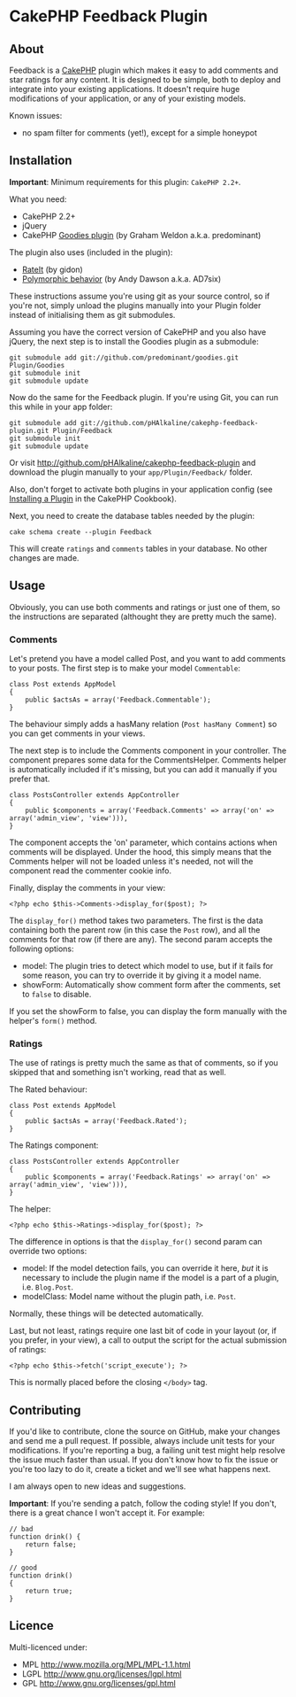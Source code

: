 # CakePHP Feedback Plugin #

## About ##

Feedback is a [CakePHP][] plugin which makes it easy to add comments and star ratings
for any content. It is designed to be simple, both to deploy and integrate into your
existing applications. It doesn't require huge modifications of your application, or
any of your existing models.

Known issues:

- no spam filter for comments (yet!), except for a simple honeypot

## Installation ##

**Important**: Minimum requirements for this plugin: `CakePHP 2.2+`.

What you need:

- CakePHP 2.2+
- jQuery
- CakePHP [Goodies plugin][] (by Graham Weldon a.k.a. predominant)

The plugin also uses (included in the plugin):

- [RateIt][] (by gidon)
- [Polymorphic behavior][] (by Andy Dawson a.k.a. AD7six)

These instructions assume you're using git as your source control, so if you're not,
simply unload the plugins manually into your Plugin folder instead of initialising
them as git submodules.

Assuming you have the correct version of CakePHP and you also have jQuery, the next
step is to install the Goodies plugin as a submodule:

	git submodule add git://github.com/predominant/goodies.git Plugin/Goodies
	git submodule init
	git submodule update

Now do the same for the Feedback plugin. If you're using Git, you can run this
while in your app folder:

	git submodule add git://github.com/pHAlkaline/cakephp-feedback-plugin.git Plugin/Feedback
	git submodule init
	git submodule update

Or visit <http://github.com/pHAlkaline/cakephp-feedback-plugin> and download the
plugin manually to your `app/Plugin/Feedback/` folder.

Also, don't forget to activate both plugins in your application config (see [Installing a Plugin][]
in the CakePHP Cookbook).

Next, you need to create the database tables needed by the plugin:

	cake schema create --plugin Feedback

This will create `ratings` and `comments` tables in your database. No other changes are made.

## Usage ##

Obviously, you can use both comments and ratings or just one of them, so the instructions are separated
(althought they are pretty much the same).

### Comments ###

Let's pretend you have a model called Post, and you want to add comments to your posts. The first step
is to make your model `Commentable`:

	class Post extends AppModel
	{
		public $actsAs = array('Feedback.Commentable');
	}

The behaviour simply adds a hasMany relation (`Post hasMany Comment`) so you can get comments in
your views.

The next step is to include the Comments component in your controller. The component prepares some data
for the CommentsHelper. Comments helper is automatically included if it's missing, but you can add it
manually if you prefer that.

	class PostsController extends AppController
	{
		public $components = array('Feedback.Comments' => array('on' => array('admin_view', 'view'))),
	}

The component accepts the 'on' parameter, which contains actions when comments will be displayed.
Under the hood, this simply means that the Comments helper will not be loaded unless it's needed,
not will the component read the commenter cookie info.

Finally, display the comments in your view:

	<?php echo $this->Comments->display_for($post); ?>

The `display_for()` method takes two parameters. The first is the data containing both the parent row
(in this case the `Post` row), and all the comments for that row (if there are any). The second param
accepts the following options:

- model: The plugin tries to detect which model to use, but if it fails for some reason, you can try
to override it by giving it a model name.
- showForm: Automatically show comment form after the comments, set to `false` to disable.

If you set the showForm to false, you can display the form manually with the helper's `form()` method.

### Ratings ###

The use of ratings is pretty much the same as that of comments, so if you skipped that and something
isn't working, read that as well.

The Rated behaviour:

	class Post extends AppModel
	{
		public $actsAs = array('Feedback.Rated');
	}

The Ratings component:

	class PostsController extends AppController
	{
		public $components = array('Feedback.Ratings' => array('on' => array('admin_view', 'view'))),
	}	

The helper:

	<?php echo $this->Ratings->display_for($post); ?>

The difference in options is that the `display_for()` second param can override two options:

- model: If the model detection fails, you can override it here, _but_ it is necessary to include
the plugin name if the model is a part of a plugin, i.e. `Blog.Post`.
- modelClass: Model name without the plugin path, i.e. `Post`.

Normally, these things will be detected automatically.

Last, but not least, ratings require one last bit of code in your layout (or, if you prefer,
in your view), a call to output the script for the actual submission of ratings:

	<?php echo $this->fetch('script_execute'); ?>

This is normally placed before the closing `</body>` tag.

## Contributing ##

If you'd like to contribute, clone the source on GitHub, make your changes and send me a pull request.
If possible, always include unit tests for your modifications. If you're reporting a bug, a failing
unit test might help resolve the issue much faster than usual. If you don't know how to fix the issue
or you're too lazy to do it, create a ticket and we'll see what happens next.

I am always open to new ideas and suggestions.

**Important**: If you're sending a patch, follow the coding style! If you don't, there is a great
chance I won't accept it. For example:

	// bad
	function drink() {
		return false;
	}

	// good
	function drink()
	{
		return true;
	}

## Licence ##

Multi-licenced under:

* MPL <http://www.mozilla.org/MPL/MPL-1.1.html>
* LGPL <http://www.gnu.org/licenses/lgpl.html>
* GPL <http://www.gnu.org/licenses/gpl.html>

[CakePHP]: http://cakephp.org/
[Goodies plugin]: https://github.com/predominant/goodies
[RateIt]: http://rateit.codeplex.com/
[Polymorphic behavior]: http://bakery.cakephp.org/articles/AD7six/2008/03/13/polymorphic-behavior
[Naive Bayes Classifier]: http://en.wikipedia.org/wiki/Naive_Bayes_classifier
[Installing a plugin]: http://book.cakephp.org/2.0/en/plugins.html#installing-a-plugin
